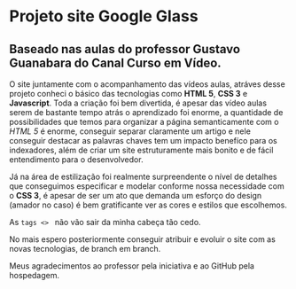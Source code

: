 # Projeto site Google Glass
## Baseado nas aulas do professor Gustavo Guanabara do Canal Curso em Vídeo.

O site juntamente com o acompanhamento das vídeos aulas, atráves desse projeto conheci o básico das tecnologias como **HTML 5**, **CSS 3** e **Javascript**.
Toda a criação foi bem divertida, é apesar das vídeo aulas serem de bastante tempo atrás o aprendizado foi enorme, a quantidade de possibilidades que temos para
organizar a página semanticamente com o *HTML 5* é enorme, conseguir separar claramente um artigo e nele conseguir destacar as palavras chaves tem um impacto benefíco
para os indexadores, além de criar um site estruturamente mais bonito e de fácil entendimento para o desenvolvedor.

Já na área de estilização foi realmente surpreendente o nível de detalhes que conseguimos especificar e modelar conforme nossa necessidade com o **CSS 3**, é apesar de
ser um ato que demanda um esforço do design (amador no caso) é bem gratificante ver as cores e estilos que escolhemos.

As `tags <> ` não vão sair da minha cabeça tão cedo.

No mais espero posteriormente conseguir atribuir e evoluir o site com as novas tecnologias, de branch em branch.

Meus agradecimentos ao professor pela iniciativa e ao GitHub pela hospedagem.
